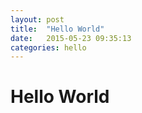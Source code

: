 ```yaml
---
layout: post
title:  "Hello World"
date:   2015-05-23 09:35:13
categories: hello
---
```


# Hello World
